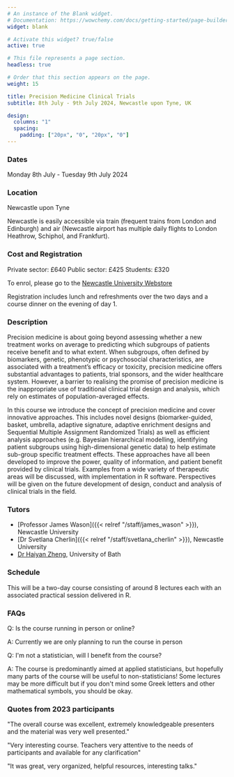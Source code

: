 ```yaml
---
# An instance of the Blank widget.
# Documentation: https://wowchemy.com/docs/getting-started/page-builder/
widget: blank

# Activate this widget? true/false
active: true

# This file represents a page section.
headless: true

# Order that this section appears on the page.
weight: 15

title: Precision Medicine Clinical Trials
subtitle: 8th July - 9th July 2024, Newcastle upon Tyne, UK

design:
  columns: "1"
  spacing:
    padding: ["20px", "0", "20px", "0"]
---
```



### Dates 
Monday 8th July - Tuesday 9th July 2024

### Location
Newcastle upon Tyne

Newcastle is easily accessible via train (frequent trains from London and Edinburgh) and air (Newcastle airport has multiple daily flights to London Heathrow, Schiphol, and Frankfurt).


### Cost and Registration

Private sector: £640
Public sector: £425
Students: £320 


To enrol, please go to the [Newcastle University Webstore](https://webstore.ncl.ac.uk/short-courses/faculty-of-medical-sciences/population-health-sciences-institute/design-and-analysis-of-precision-medicine-trials-2024)


Registration includes lunch and refreshments over the two days and a course dinner on the evening of day 1.


### Description

Precision medicine is about going beyond assessing whether a new treatment works on average to predicting which subgroups of patients receive benefit and to what extent. When subgroups, often defined by biomarkers, genetic, phenotypic or psychosocial characteristics, are associated with a treatment’s efficacy or toxicity, precision medicine offers substantial advantages to patients, trial sponsors, and the wider healthcare system. However, a barrier to realising the promise of precision medicine is the inappropriate use of traditional clinical trial design and analysis, which rely on estimates of population-averaged effects.

In this course we introduce the concept of precision medicine and cover innovative approaches. This includes novel designs (biomarker-guided, basket, umbrella, adaptive signature, adaptive enrichment designs and Sequential Multiple Assignment Randomized Trials) as well as efficient analysis approaches (e.g. Bayesian hierarchical modelling, identifying patient subgroups using high-dimensional genetic data) to help estimate sub-group specific treatment effects. These approaches have all been developed to improve the power, quality of information, and patient benefit provided by clinical trials. Examples from a wide variety of therapeutic areas will be discussed, with implementation in R software. Perspectives will be given on the future development of design, conduct and analysis of clinical trials in the field.

### Tutors

- [Professor James Wason]({{< relref "/staff/james_wason" >}}), Newcastle University
- [Dr Svetlana Cherlin]({{< relref "/staff/svetlana_cherlin" >}}), Newcastle University
- [Dr Haiyan Zheng](https://researchportal.bath.ac.uk/en/persons/haiyan-zheng), University of Bath


### Schedule

This will be a two-day course consisting of around 8 lectures each with an associated practical session delivered in R.

### FAQs

Q: Is the course running in person or online?

A: Currently we are only planning to run the course in person

Q: I'm not a statistician, will I benefit from the course?

A: The course is predominantly aimed at applied statisticians, but hopefully many parts of the course will be useful to non-statisticians! Some lectures may be more difficult but if you don't mind some Greek letters and other mathematical symbols, you should be okay.

### Quotes from 2023 participants

"The overall course was excellent, extremely knowledgeable presenters and the material was very well presented."

"Very interesting course. Teachers very attentive to the needs of participants and available for any clarification"

"It was great, very organized, helpful resources, interesting talks."
